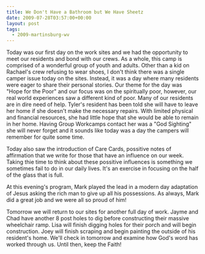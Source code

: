 ```yaml
---
title: We Don't Have a Bathroom but We Have Sheetz
date: 2009-07-28T03:57:00+00:00
layout: post
tags:
  - 2009-martinsburg-wv
---
```

Today was our first day on the work sites and we had the opportunity to meet our residents and bond with our crews. As a whole, this camp is comprised of a wonderful group of youth and adults. Other than a kid on Rachael's crew refusing to wear shoes, I don't think there was a single camper issue today on the sites. Instead, it was a day where many residents were eager to share their personal stories. Our theme for the day was "Hope for the Poor" and our focus was on the spiritually poor, however, our real world experiences saw a different kind of poor. Many of our residents are in dire need of help. Tyler's resident has been told she will have to leave her home if she doesn't make the necessary repairs. With limited physical and financial resources, she had little hope that she would be able to remain in her home. Having Group Workcamps contact her was a "God Sighting" she will never forget and it sounds like today was a day the campers will remember for quite some time.

Today also saw the introduction of Care Cards, possitive notes of affirmation that we write for those that have an influence on our week. Taking thie time to think about these possitive influences is something we sometimes fail to do in our daily lives. It's an exercise in focusing on the half of the glass that is full.

At this evening's program, Mark played the lead in a modern day adaptation of Jesus asking the rich man to give up all his possessions. As always, Mark did a great job and we were all so proud of him!

Tomorrow we will return to our sites for another full day of work. Jayme and Chad have another 8 post holes to dig before constructing their massive wheelchair ramp. Lisa will finish digging holes for their porch and will begin construction. Joey will finish scraping and begin painting the outside of his resident's home. We'll check in tomorrow and examine how God's word has worked through us. Until then, keep the Faith!